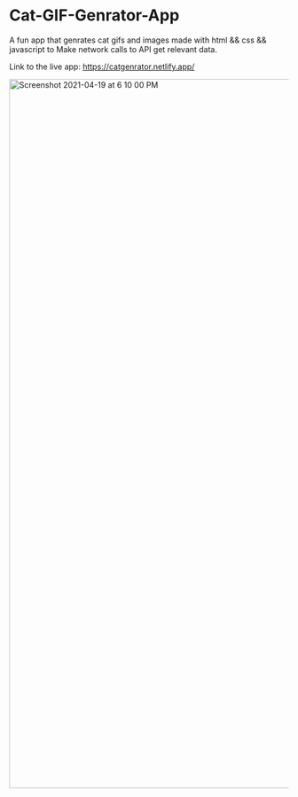 # Cat-GIF-Genrator-App

A fun app that genrates cat gifs and images made with html && css && javascript to Make network calls to API get relevant data.

Link to the live app: https://catgenrator.netlify.app/

<img width="1280" alt="Screenshot 2021-04-19 at 6 10 00 PM" src="https://user-images.githubusercontent.com/75097551/115237681-78b16980-a13a-11eb-809b-7c3ea7b17470.png">
